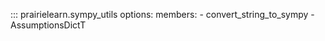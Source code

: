<!-- prettier-ignore -->
::: prairielearn.sympy_utils
    options:
        members:
            - convert_string_to_sympy
            - AssumptionsDictT

